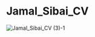 # Jamal_Sibai_CV
![Jamal_Sibai_CV (3)-1](https://user-images.githubusercontent.com/89388012/140921295-9f21279e-b108-4526-abdc-08d1bc55027f.png)
